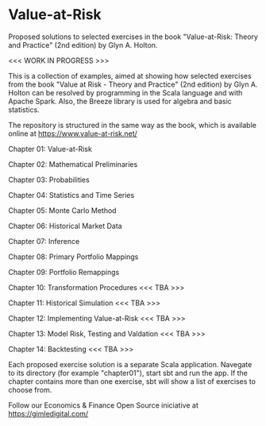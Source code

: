 # Value-at-Risk
Proposed solutions to selected exercises in the book "Value-at-Risk: Theory and
Practice" (2nd edition) by Glyn A. Holton.

<<< WORK IN PROGRESS >>>

This is a collection of examples, aimed at showing how selected exercises from
the book "Value at Risk - Theory and Practice" (2nd edition) by Glyn A. Holton
can be resolved by programming in the Scala language and with Apache Spark.
Also, the Breeze library is used for algebra and basic statistics.

The repository is structured in the same way as the book, which is available
online at https://www.value-at-risk.net/

  Chapter 01: Value-at-Risk
  
  Chapter 02: Mathematical Preliminaries
  
  Chapter 03: Probabilities

  Chapter 04: Statistics and Time Series

  Chapter 05: Monte Carlo Method

  Chapter 06: Historical Market Data

  Chapter 07: Inference

  Chapter 08: Primary Portfolio Mappings

  Chapter 09: Portfolio Remappings

  Chapter 10: Transformation Procedures <<< TBA >>>

  Chapter 11: Historical Simulation <<< TBA >>>

  Chapter 12: Implementing Value-at-Risk <<< TBA >>>

  Chapter 13: Model Risk, Testing and Valdation <<< TBA >>>

  Chapter 14: Backtesting <<< TBA >>>

Each proposed exercise solution is a separate Scala application. Navegate to its
directory (for example "chapter01"), start sbt and run the app. If the chapter
contains more than one exercise, sbt will show a list of exercises to choose
from. 

Follow our Economics & Finance Open Source iniciative at https://gimledigital.com/

